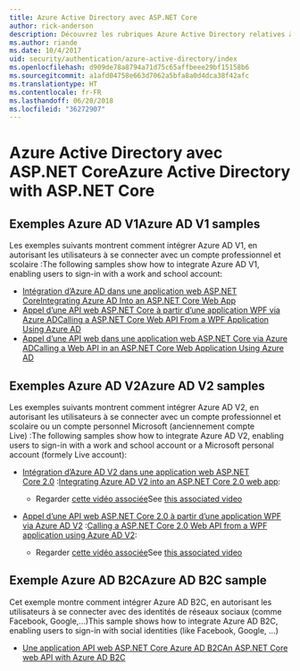 ```yaml
---
title: Azure Active Directory avec ASP.NET Core
author: rick-anderson
description: Découvrez les rubriques Azure Active Directory relatives à ASP.NET Core.
ms.author: riande
ms.date: 10/4/2017
uid: security/authentication/azure-active-directory/index
ms.openlocfilehash: d909de78a8794a71d75c65affbeee29bf15158b6
ms.sourcegitcommit: a1afd04758e663d7062a5bfa8a0d4dca38f42afc
ms.translationtype: HT
ms.contentlocale: fr-FR
ms.lasthandoff: 06/20/2018
ms.locfileid: "36272907"
---
```

# <a name="azure-active-directory-with-aspnet-core"></a><span data-ttu-id="446a5-103">Azure Active Directory avec ASP.NET Core</span><span class="sxs-lookup"><span data-stu-id="446a5-103">Azure Active Directory with ASP.NET Core</span></span>

## <a name="azure-ad-v1-samples"></a><span data-ttu-id="446a5-104">Exemples Azure AD V1</span><span class="sxs-lookup"><span data-stu-id="446a5-104">Azure AD V1 samples</span></span>
<span data-ttu-id="446a5-105">Les exemples suivants montrent comment intégrer Azure AD V1, en autorisant les utilisateurs à se connecter avec un compte professionnel et scolaire :</span><span class="sxs-lookup"><span data-stu-id="446a5-105">The following samples show how to integrate Azure AD V1, enabling users to sign-in with a work and school account:</span></span>
* [<span data-ttu-id="446a5-106">Intégration d’Azure AD dans une application web ASP.NET Core</span><span class="sxs-lookup"><span data-stu-id="446a5-106">Integrating Azure AD Into an ASP.NET Core Web App</span></span>](https://azure.microsoft.com/documentation/samples/active-directory-dotnet-webapp-openidconnect-aspnetcore/)
* [<span data-ttu-id="446a5-107">Appel d’une API web ASP.NET Core à partir d’une application WPF via Azure AD</span><span class="sxs-lookup"><span data-stu-id="446a5-107">Calling a ASP.NET Core Web API From a WPF Application Using Azure AD</span></span>](https://azure.microsoft.com/documentation/samples/active-directory-dotnet-native-aspnetcore/)
* [<span data-ttu-id="446a5-108">Appel d’une API web dans une application web ASP.NET Core via Azure AD</span><span class="sxs-lookup"><span data-stu-id="446a5-108">Calling a Web API in an ASP.NET Core Web Application Using Azure AD</span></span>](https://azure.microsoft.com/documentation/samples/active-directory-dotnet-webapp-webapi-openidconnect-aspnetcore/)

## <a name="azure-ad-v2-samples"></a><span data-ttu-id="446a5-109">Exemples Azure AD V2</span><span class="sxs-lookup"><span data-stu-id="446a5-109">Azure AD V2 samples</span></span>
<span data-ttu-id="446a5-110">Les exemples suivants montrent comment intégrer Azure AD V2, en autorisant les utilisateurs à se connecter avec un compte professionnel et scolaire ou un compte personnel Microsoft (anciennement compte Live) :</span><span class="sxs-lookup"><span data-stu-id="446a5-110">The following samples show how to integrate Azure AD V2, enabling users to sign-in with a work and school account or a Microsoft personal account (formely Live account):</span></span>
* <span data-ttu-id="446a5-111">[Intégration d’Azure AD V2 dans une application web ASP.NET Core 2.0](https://github.com/Azure-Samples/active-directory-aspnetcore-webapp-openidconnect-v2) :</span><span class="sxs-lookup"><span data-stu-id="446a5-111">[Integrating Azure AD V2 into an ASP.NET Core 2.0 web app](https://github.com/Azure-Samples/active-directory-aspnetcore-webapp-openidconnect-v2):</span></span> 
  * <span data-ttu-id="446a5-112">Regarder [cette vidéo associée](https://channel9.msdn.com/Events/Build/2018/THR5000)</span><span class="sxs-lookup"><span data-stu-id="446a5-112">See [this associated video](https://channel9.msdn.com/Events/Build/2018/THR5000)</span></span> 

* <span data-ttu-id="446a5-113">[Appel d’une API web ASP.NET Core 2.0 à partir d’une application WPF via Azure AD V2](https://github.com/azure-samples/active-directory-dotnet-native-aspnetcore-v2) :</span><span class="sxs-lookup"><span data-stu-id="446a5-113">[Calling a ASP.NET Core 2.0 Web API from a WPF application using Azure AD V2](https://github.com/azure-samples/active-directory-dotnet-native-aspnetcore-v2):</span></span> 
  * <span data-ttu-id="446a5-114">Regarder [cette vidéo associée](https://channel9.msdn.com/Events/Build/2018/THR5001)</span><span class="sxs-lookup"><span data-stu-id="446a5-114">See [this associated video](https://channel9.msdn.com/Events/Build/2018/THR5001)</span></span> 

## <a name="azure-ad-b2c-sample"></a><span data-ttu-id="446a5-115">Exemple Azure AD B2C</span><span class="sxs-lookup"><span data-stu-id="446a5-115">Azure AD B2C sample</span></span>
<span data-ttu-id="446a5-116">Cet exemple montre comment intégrer Azure AD B2C, en autorisant les utilisateurs à se connecter avec des identités de réseaux sociaux (comme Facebook, Google,...)</span><span class="sxs-lookup"><span data-stu-id="446a5-116">This sample shows how to integrate Azure AD B2C, enabling users to sign-in with social identities (like Facebook, Google, ...)</span></span>
* [<span data-ttu-id="446a5-117">Une application API web ASP.NET Core Azure AD B2C</span><span class="sxs-lookup"><span data-stu-id="446a5-117">An ASP.NET Core web API with Azure AD B2C</span></span>](https://azure.microsoft.com/resources/samples/active-directory-b2c-dotnetcore-webapi/)

